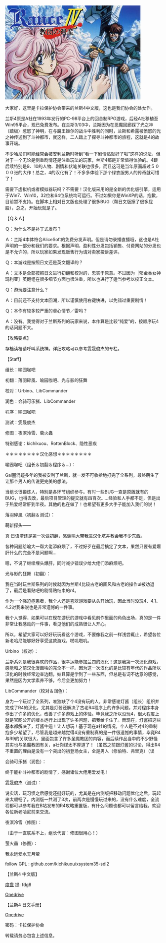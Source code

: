 

![image-20220717221458055](assets/image-20220717221458055.png)

大家好，这里是卡拉保护协会带来的兰斯4中文版，这也是我们协会的处女作。

兰斯4原是A社在1993年发行的PC-98平台上的回合制RPG游戏，后经A社移植至Win95平台，现已免费发布。在兰斯3/03中，兰斯因为在恶魔回廊踩了光之神（踏板）惹怒了神明，在与魔王姬尔的战斗中胜利的同时，兰斯和希露被愤怒的光之神传送到了斗神都市，就这样，二人踏上了探寻斗神都市的旅程，这就是4的故事开端。

不少哈尼们可能经常会被安利兰斯时听到“看一下剧情贴就好了啦”这样的说法，但对于一个无论是侧重剧情还是注重玩法的玩家，兰斯4都是非常值得体验的。4跟后续特别是9、10的人物、剧情和伏笔关联也很多，而且这可是当年原画超过５０００张的大作！总之，4的汉化有了！不多多体验下那个绿衣服男人的传奇就可惜了！

需要下虚拟机或者模拟器玩吗？不需要！汉化版采用的是全新的优化版引擎，适用于Win7、Win10，32位和64位系统均可运行。不过如果你是WinXP的话，抱歉，目前暂不支持。在脚本上相对日文版也处理了很多BUG（帮日文版擦了很多屁股），总之，开始玩就是了。



【Ｑ＆Ａ】



Ｑ：为什么不是补丁式发布？

Ａ：兰斯4本体符合AliceSoft的免费分发声明。但是请勿录播直播哦，这也是A社声明的一部分和我们的要求。根据声明，盈利性分发包括销售、付费网站的分发也是不允许的，所以玩家如果发现贩售行为请对卖家投诉差评。



Ｑ：本游戏是按照日文还是英文翻译的？

Ａ：文本是全部按照日文进行初翻和校对的，忠实于原意。不过因为［郁金香女神玛利亚］英翻组在很多细节方面也很注重，所以也进行了适当参考以校正文本。



Ｑ：游玩要注意什么？

Ａ：目前还不支持文本回溯，所以谨慎使用右键快进，以免错过重要剧情！



Ｑ：本作有较多较严重的虐心情节／雷吗？

Ａ：没有。我觉得对于兰斯系列的玩家来说，本作算是比较“纯爱”的，按顺序玩4的话问题不大。



【攻略要点】

存档读档请呼叫系统神。详细攻略可以参考雯晟俊杰的专栏。



【Staff】



组长：喻园咖吧

初翻：落羽碎風、喻园咖吧、光与影的狂舞

校对：Urbino、LibCommander

润色：会骑可乐猪、LibCommander

程序：喻园咖吧

测试：雯晟俊杰

修图：夜溟泠雪、萤火蟲



特别感谢：kichikuou、RottenBlock、隐性恶疾





＊＊＊＊＊＊＊＊汉化感想＊＊＊＊＊＊＊＊



喻园咖吧（组长＆初翻＆程序＆...）：

Gal圈混迹多年的我被安利了兰斯，就一发不可收拾地打完了全系列，最终萌生了让那个男人的传说更完美的想法。

当组长很锻炼人，特别是各环节组织参与。有时一些BUG一查是原版就有的BUG，也得去改，最后项目管理的提交就有四百次……经验和人手都不足，但是出于热爱经常肝到半夜。其他的也在做了！也希望有更多大手子能加入我们的说！







落羽碎風（初翻＆测试）：

萌新探头——

真·日语渣还是第一次做初翻，感谢喻大带我进汉化坑并教会我不少东西。

各种问题给喻大一帮大佬添麻烦了，不过好歹在最后搞定了文本，果然只要有爱爆肝什么的完全不是问题啊...

嗯，不说了继续埋头爆肝，同时减少错误少给大佬们添麻烦吧。





光与影的狂舞（初翻）：

我在当时玩兰斯系列的时候就因为兰斯4比较古老的画风和古老的操作ui被劝退了，最后是看贴吧的剧情贴结束的r4。

作为一个强迫症患者，我个人还是喜欢游戏要从头开始玩，因此当时没玩4、4.1、4.2对我来说也是非常遗憾的一件事。

我个人觉得，如果可以在现在游玩的游戏中看见前作里面的角色出场，真的是一件非常让我感动的一件事，看见他们的成熟很让人开心。

所以，希望大家可以好好玩玩看这个游戏，不要像我之前一样浅尝辄止，希望各位新老哈尼能够好好享受这款游戏，啪叽啪叽。







Urbino（校对）：

兰斯系列是我很喜欢的作品，很幸运能参加兰四的汉化！这是我第一次汉化游戏，感觉和之前汉化漫画啥的完全不一样。因为这一次汉化的是比较有年代的作品所以汉化的时候经常边查边翻，姑且算是学到了一些东西，但总是有词不达意的感觉，果然是因为文学素养不够，今后会更加努力！





LibCommander（校对＆润色）：

身为一个玩过了全系列，唯独缺了个4没有玩的人，非常感谢灯酱（组长）组织并完成了R4的汉化，尤其是灯酱还解决了古老R4程序上的许多问题，并对程序本身作出了许多的优化，改善了许多游戏上的体验。毕竟我之所以没玩4，很大程度上就是官网公开的版本运行上出现了许多问题，把我给卡住了。而现在，灯酱把这些基本都解决了，灯酱牛逼！让人想玩！基于现在a社的情况，个人是不对4的重制抱多少希望了，尽管我是越来越觉得4没有重制真的是一件很遗憾的事情，毕竟R4与R9的关联很大，里面包含了许多圣魔教团的内容，而后续作品当中的不少野怪其实也与圣魔教团有关，a社你煤太不厚道了！（虽然之前跟灯酱的讨论，得出R4不重置的理由是没有一个突出的初登场女主，全是男人（修伯特、弗里克）（误







会骑可乐猪（润色）：

终于能补斗神都市的剧情了，感谢诸位大佬用爱发电！





雯晟俊杰（测试）：

说实话，玩习惯之后感觉还挺好玩的，尤其是在内测版把移动问题优化之后，玩起来太顺畅了。内测版一共测了3次，前两次是慢慢玩过来的，没有什么难度，全流程都可以参考我在B站发布的R4攻略重置版，有什么问题也都可以留言给我，欢迎各位新老哈尼前来交流。







夜溟泠雪（修图）：

（由于一直联系不上，组长代言：修图很用心！）



萤火蟲（修图）：

我永远爱水无月萤





follow GPL : github.com/kichikuou/xsystem35-sdl2


【兰斯4 中文版】

[度盘](https://pan.baidu.com/s/1WOfGitSG-GjB_rp5IrirXg) 提: fdg8

[Onedrive](https://xxb401-my.sharepoint.com/:u:/g/personal/silas_acfun_nl/EceBi2tHmHVGisZjNUxy1D8B1RVJXSjDss_TH-iy-lp6iA?e=NMbwck) 

【兰斯4 日文手册】

[Onedrive](https://xxb401-my.sharepoint.com/:b:/g/personal/silas_acfun_nl/ETODX9Ud5i1Hp_4_hQnQfK0Br0nbBzAPbWEOGUPRWQK6-Q?e=nt5Asc)


密码：卡拉保护协会



转载请务必包含上述信息。